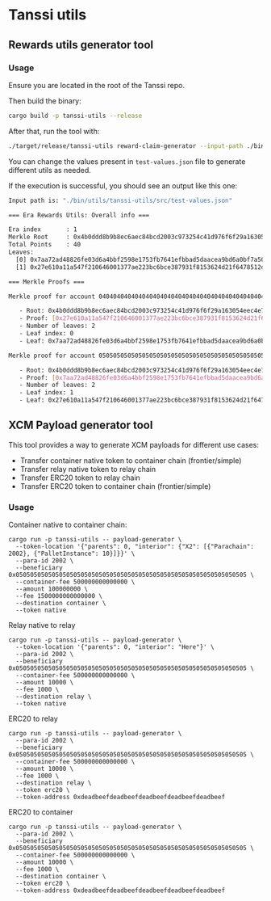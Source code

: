 # Tanssi utils

## Rewards utils generator tool

### Usage

Ensure you are located in the root of the Tanssi repo.

Then build the binary:

```bash
cargo build -p tanssi-utils --release
```

After that, run the tool with:

```bash
./target/release/tanssi-utils reward-claim-generator --input-path ./bin/utils/tanssi-utils/src/test-values.json
```

You can change the values present in `test-values.json` file to generate different utils as needed.

If the execution is successful, you should see an output like this one:

```bash
Input path is: "./bin/utils/tanssi-utils/src/test-values.json"

=== Era Rewards Utils: Overall info ===

Era index       : 1
Merkle Root     : 0x4b0ddd8b9b8ec6aec84bcd2003c973254c41d976f6f29a163054eec4e7947810
Total Points    : 40
Leaves:
  [0] 0x7aa72ad48826fe03d6a4bbf2598e1753fb7641efbbad5daacea9bd6a0bf7a507
  [1] 0x27e610a11a547f210646001377ae223bc6bce387931f8153624d21f6478512d2

=== Merkle Proofs ===

Merkle proof for account 0404040404040404040404040404040404040404040404040404040404040404 (5C9yEy27...) in era 1: 

   - Root: 0x4b0ddd8b9b8ec6aec84bcd2003c973254c41d976f6f29a163054eec4e7947810
   - Proof: [0x27e610a11a547f210646001377ae223bc6bce387931f8153624d21f6478512d2]
   - Number of leaves: 2
   - Leaf index: 0
   - Leaf: 0x7aa72ad48826fe03d6a4bbf2598e1753fb7641efbbad5daacea9bd6a0bf7a507

Merkle proof for account 0505050505050505050505050505050505050505050505050505050505050505 (5CBHb3Lf...) in era 1: 

   - Root: 0x4b0ddd8b9b8ec6aec84bcd2003c973254c41d976f6f29a163054eec4e7947810
   - Proof: [0x7aa72ad48826fe03d6a4bbf2598e1753fb7641efbbad5daacea9bd6a0bf7a507]
   - Number of leaves: 2
   - Leaf index: 1
   - Leaf: 0x27e610a11a547f210646001377ae223bc6bce387931f8153624d21f6478512d2
```

## XCM Payload generator tool

This tool provides a way to generate XCM payloads for different use cases: 
- Transfer container native token to container chain (frontier/simple)
- Transfer relay native token to relay chain
- Transfer ERC20 token to relay chain
- Transfer ERC20 token to container chain (frontier/simple)

### Usage

Container native to container chain:
```
cargo run -p tanssi-utils -- payload-generator \
  --token-location '{"parents": 0, "interior": {"X2": [{"Parachain": 2002}, {"PalletInstance": 10}]}}' \
  --para-id 2002 \
  --beneficiary 0x0505050505050505050505050505050505050505050505050505050505050505 \
  --container-fee 500000000000000 \
  --amount 100000000 \
  --fee 1500000000000000 \
  --destination container \
  --token native
```

Relay native to relay
```
cargo run -p tanssi-utils -- payload-generator \
  --token-location '{"parents": 0, "interior": "Here"}' \
  --para-id 2002 \
  --beneficiary 0x0505050505050505050505050505050505050505050505050505050505050505 \
  --container-fee 500000000000000 \
  --amount 10000 \
  --fee 1000 \
  --destination relay \
  --token native
```

ERC20 to relay
```
cargo run -p tanssi-utils -- payload-generator \
  --para-id 2002 \
  --beneficiary 0x0505050505050505050505050505050505050505050505050505050505050505 \
  --container-fee 500000000000000 \
  --amount 10000 \
  --fee 1000 \
  --destination relay \
  --token erc20 \
  --token-address 0xdeadbeefdeadbeefdeadbeefdeadbeefdeadbeef
```

ERC20 to container
```
cargo run -p tanssi-utils -- payload-generator \
  --para-id 2002 \
  --beneficiary 0x0505050505050505050505050505050505050505050505050505050505050505 \
  --container-fee 500000000000000 \
  --amount 10000 \
  --fee 1000 \
  --destination container \
  --token erc20 \
  --token-address 0xdeadbeefdeadbeefdeadbeefdeadbeefdeadbeef
```